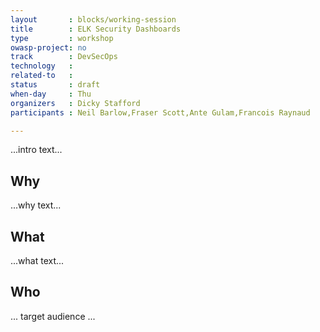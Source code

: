 ```yaml
---
layout       : blocks/working-session
title        : ELK Security Dashboards
type         : workshop
owasp-project: no
track        : DevSecOps
technology   :
related-to   :
status       : draft
when-day     : Thu
organizers   : Dicky Stafford
participants : Neil Barlow,Fraser Scott,Ante Gulam,Francois Raynaud

---
```


...intro text...

## Why

...why text...

## What

...what text...

## Who

... target audience ...
